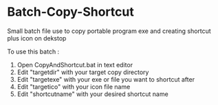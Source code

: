 # Batch-Copy-Shortcut
Small batch file use to copy portable program exe and creating shortcut plus icon on dekstop

To use this batch :
1. Open CopyAndShortcut.bat in text editor
2. Edit "targetdir" with your target copy directory
3. Edit "targetexe" with your exe or file you want to shortcut after
4. Edit "targetico" with your icon file name
5. Edit "shortcutname" with your desired shortcut name
